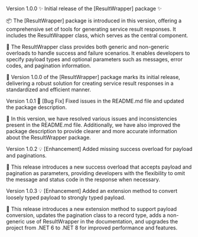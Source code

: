 Version 1.0.0
✨ Initial release of the [ResultWrapper] package ✨

📦 The [ResultWrapper] package is introduced in this version, offering a comprehensive set of tools for generating service result responses. It includes the ResultWrapper class, which serves as the central component.

🚀 The ResultWrapper class provides both generic and non-generic overloads to handle success and failure scenarios. It enables developers to specify payload types and optional parameters such as messages, error codes, and pagination information.

🎉 Version 1.0.0 of the [ResultWrapper] package marks its initial release, delivering a robust solution for creating service result responses in a standardized and efficient manner.


Version 1.0.1
🐛 [Bug Fix] Fixed issues in the README.md file and updated the package description.

📝 In this version, we have resolved various issues and inconsistencies present in the README.md file. Additionally, we have also improved the package description to provide clearer and more accurate information about the ResultWrapper package.

Version 1.0.2
💡 [Enhancement] Added missing success overload for payload and paginations.

📝 This release introduces a new success overload that accepts payload and pagination as parameters, providing developers with the flexibility to omit the message and status code in the response when necessary.

Version 1.0.3
💡 [Enhancement] Added an extension method to convert loosely typed payload to strongly typed payload.

📝 This release introduces a new extension method to support payload conversion, updates the pagination class to a record type, adds a non-generic use of ResultWrapper in the documentation, and upgrades the project from .NET 6 to .NET 8 for improved performance and features.
